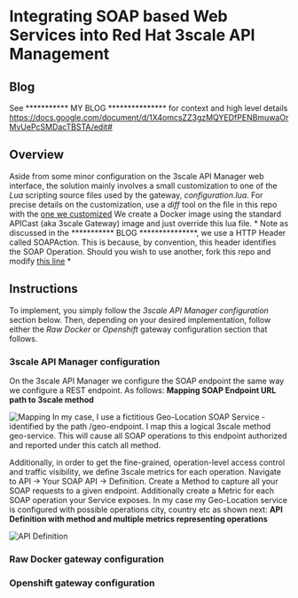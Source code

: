 # Integrating SOAP based Web Services into Red Hat 3scale API Management

## Blog
See ***********         MY BLOG         *************** for context and high level details     https://docs.google.com/document/d/1X4omcsZZ3gzMQYEDfPENBmuwaOrMvUePcSMDacTBSTA/edit#

## Overview
Aside from some minor configuration on the 3scale API Manager web interface, the solution mainly involves a small customization to one of the *Lua* scripting source files used by the gateway, *configuration.lua*. For precise details on the customization, use a *diff* tool on the file in this repo with the [one we customized](https://github.com/3scale/apicast/blob/master/apicast/src/configuration.lua) 
We create a Docker image using the standard APICast (aka 3scale Gateway) image and just override this lua file. * Note as discussed in the ***********          BLOG         ***************, we use a HTTP Header called SOAPAction. This is because, by convention, this header identifies the SOAP Operation. Should you wish to use another, fork this repo and modify [this line](https://github.com/tnscorcoran/soap-apicast/blob/master/configuration.lua#L200) *

## Instructions
To implement, you simply follow the *3scale API Manager configuration* section below. Then, depending on your desired implementation, follow either the *Raw Docker* or *Openshift* gateway configuration section that follows.  

### 3scale API Manager configuration
On the 3scale API Manager we configure the SOAP endpoint the same way we configure a REST endpoint. As follows:
**Mapping SOAP Endpoint URL path to 3scale method**

![Mapping](https://raw.githubusercontent.com/tnscorcoran/soap-apicast/master/_images/1-Mapping.png)
In my case, I use a fictitious Geo-Location SOAP Service - identified by the path /geo-endpoint. I map this a logical 3scale method geo-service. This will cause all SOAP operations to this endpoint authorized and reported under this catch all method.

Additionally, in order to get the fine-grained, operation-level access control and traffic visibility, we define 3scale metrics for each operation. Navigate to API -> Your SOAP API -> Definition. Create a Method to capture all your SOAP requests to a given endpoint. Additionally create a Metric for each SOAP operation your Service exposes. In my case my Geo-Location service is configured with possible operations city, country etc as shown next:
**API Definition with method and multiple metrics representing operations**

![API Definition](https://raw.githubusercontent.com/tnscorcoran/soap-apicast/master/_images/2-method-metric-definition.png)

 
### Raw Docker gateway configuration




### Openshift gateway configuration




